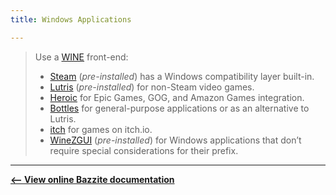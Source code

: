 ```yaml
---
title: Windows Applications

---
```


> Use a [WINE](https://www.winehq.org/) front-end:
> * [Steam](https://store.steampowered.com/) (*pre-installed*) has a Windows compatibility layer built-in.
> * [Lutris](https://lutris.net/about) (*pre-installed*) for non-Steam video games.
> * [Heroic](https://heroicgameslauncher.com/) for Epic Games, GOG, and Amazon Games integration.
> * [Bottles](https://usebottles.com/) for general-purpose applications or as an alternative to Lutris.
> * [itch](https://flathub.org/apps/io.itch.itch) for games on itch.io. 
> * [WineZGUI](https://github.com/fastrizwaan/WineZGUI) (*pre-installed*) for Windows applications that don’t require special considerations for their prefix.

<hr>

[**<-- View online Bazzite documentation**](https://universal-blue.discourse.group/docs?topic=35)